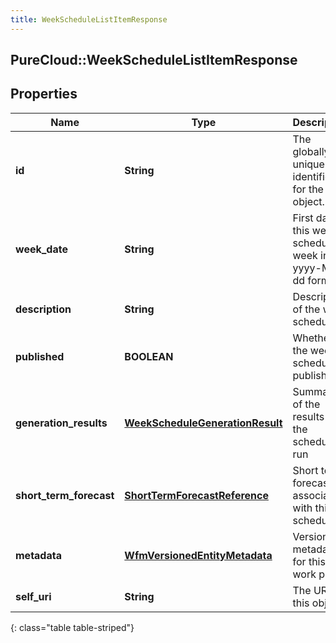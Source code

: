 ```yaml
---
title: WeekScheduleListItemResponse
---
```

## PureCloud::WeekScheduleListItemResponse

## Properties

|Name | Type | Description | Notes|
|------------ | ------------- | ------------- | -------------|
| **id** | **String** | The globally unique identifier for the object. | [optional] |
| **week_date** | **String** | First day of this week schedule in week in yyyy-MM-dd format | [optional] |
| **description** | **String** | Description of the week schedule | [optional] |
| **published** | **BOOLEAN** | Whether the week schedule is published | [optional] |
| **generation_results** | [**WeekScheduleGenerationResult**](WeekScheduleGenerationResult.html) | Summary of the results from the schedule run | [optional] |
| **short_term_forecast** | [**ShortTermForecastReference**](ShortTermForecastReference.html) | Short term forecast associated with this schedule | [optional] |
| **metadata** | [**WfmVersionedEntityMetadata**](WfmVersionedEntityMetadata.html) | Version metadata for this work plan | [optional] |
| **self_uri** | **String** | The URI for this object | [optional] |
{: class="table table-striped"}


